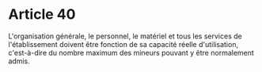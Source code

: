 # Article 40

L'organisation générale, le personnel, le matériel et tous les services de l'établissement doivent être fonction de sa capacité réelle d'utilisation, c'est-à-dire du nombre maximum des mineurs pouvant y être normalement admis.
